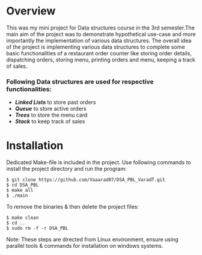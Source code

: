 # Overview
This was my mini project for Data structures course in the 3rd semester.The main aim of the project was to demonstrate hypothetical use-case and more importantly the implementation of various data structures.
The overall idea of the project is implementing various data structures to complete some basic functionalities of a restaurant order counter like storing order details, dispatching orders, storing menu, printing orders and menu, keeping a track of sales.
### Following Data structures are used for respective functionalities:

- ***Linked Lists*** to store past orders
- ***Queue*** to store active orders
- ***Trees*** to store the menu card
- ***Stack*** to keep track of sales

# Installation

Dedicated Make-file is included in the project.
Use following commands to install the project directory and run the program:
```
$ git clone https://github.com/Vaaarad07/DSA_PBL_VaradT.git
$ cd DSA_PBL
$ make all
$ ./main
```

To remove the binaries & then delete the project files:
```
$ make clean
$ cd ..
$ sudo rm -f -r DSA_PBL
```

Note: These steps are directed from Linux environment, ensure using parallel tools & commands for installation on windows systems.
